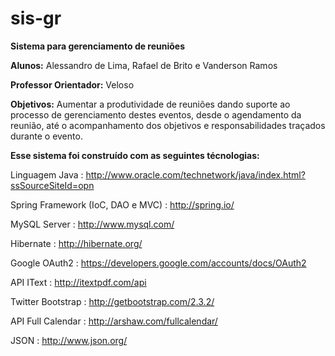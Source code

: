 sis-gr
======

<b>Sistema para gerenciamento de reuniões</b>

<strong>Alunos:</strong> Alessandro de Lima, Rafael de Brito e Vanderson Ramos

<strong>Professor Orientador:</strong> Veloso


<strong>Objetivos:</strong>
	Aumentar a produtividade de reuniões dando suporte ao processo de gerenciamento destes eventos, desde o agendamento da reunião, até o acompanhamento dos objetivos e responsabilidades traçados durante o evento.
	
<strong>Esse sistema foi construído com as seguintes técnologias: </strong>
	
Linguagem Java : http://www.oracle.com/technetwork/java/index.html?ssSourceSiteId=opn
	
Spring Framework (IoC, DAO e MVC) : http://spring.io/
	
MySQL Server : http://www.mysql.com/
	
Hibernate : http://hibernate.org/
	
Google OAuth2 : https://developers.google.com/accounts/docs/OAuth2
	
API IText : http://itextpdf.com/api
	
Twitter Bootstrap : http://getbootstrap.com/2.3.2/
	
API Full Calendar : http://arshaw.com/fullcalendar/
	
JSON : http://www.json.org/
	
	
